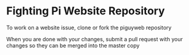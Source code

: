 # Fighting Pi Website Repository
To work on a website issue, clone or fork the piguyweb repository 

When you are done with your changes, submit a pull request with your changes so they can be merged into the master copy
